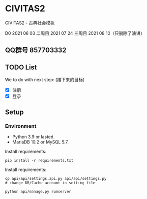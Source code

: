 # CIVITAS2

CIVITAS2 - 古典社会模拟

D0 2021 06 03 二周目 2021 07 24 三周目 2021 08 10（只删除了演讲）

## QQ群号 857703332

## TODO List

We to do with next step: (接下来的目标)

- [x] 注册
- [x] 登录

## Setup

### Environment

 - Python 3.9 or lasted.
 - MariaDB 10.2 or MySQL 5.7.

Install requirements:

```
pip install -r requirements.txt
```

Install requirements:

```
cp api/api/settings.api.py api/api/settings.py
# change DB/Cache account in setting file
```

```
python api/manage.py runserver
```
